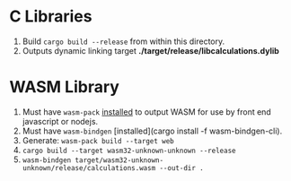 # C Libraries
1. Build `cargo build --release` from within this directory.
1. Outputs dynamic linking target **./target/release/libcalculations.dylib**


# WASM Library
1. Must have `wasm-pack` [installed](https://rustwasm.github.io/wasm-pack/installer) to output WASM for use by front end javascript or nodejs.
1. Must have `wasm-bindgen` [installed](cargo install -f wasm-bindgen-cli).
1. Generate: `wasm-pack build --target web`
1. `cargo build --target wasm32-unknown-unknown --release`
1. `wasm-bindgen target/wasm32-unknown-unknown/release/calculations.wasm --out-dir .`

